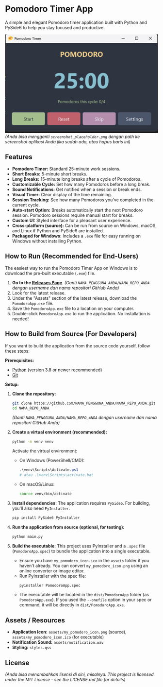 # Pomodoro Timer App

A simple and elegant Pomodoro timer application built with Python and PySide6 to help you stay focused and productive.

![Screenshot (Tambahkan screenshot aplikasi Anda di sini jika ada)](./assets/screenshot_placeholder.png) 
*(Anda bisa mengganti `screenshot_placeholder.png` dengan path ke screenshot aplikasi Anda jika sudah ada, atau hapus baris ini)*

## Features

*   **Pomodoro Timer:** Standard 25-minute work sessions.
*   **Short Breaks:** 5-minute short breaks.
*   **Long Breaks:** 15-minute long breaks after a cycle of Pomodoros.
*   **Customizable Cycle:** Set how many Pomodoros before a long break.
*   **Sound Notifications:** Get notified when a session or break ends.
*   **Visual Timer:** Clear display of the time remaining.
*   **Session Tracking:** See how many Pomodoros you\'ve completed in the current cycle.
*   **Auto-start Option:** Breaks automatically start the next Pomodoro session. Pomodoro sessions require manual start for breaks.
*   **Custom UI:** Styled interface for a pleasant user experience.
*   **Cross-platform (source):** Can be run from source on Windows, macOS, and Linux if Python and PySide6 are installed.
*   **Packaged for Windows:** Includes a `.exe` file for easy running on Windows without installing Python.

## How to Run (Recommended for End-Users)

The easiest way to run the Pomodoro Timer App on Windows is to download the pre-built executable (`.exe`) file.

1.  **Go to the [Releases Page](https://github.com/NAMA_PENGGUNA_ANDA/NAMA_REPO_ANDA/releases)**. 
    *(Ganti `NAMA_PENGGUNA_ANDA/NAMA_REPO_ANDA` dengan username dan nama repositori GitHub Anda)*
2.  Look for the latest release.
3.  Under the "Assets" section of the latest release, download the `PomodoroApp.exe` file.
4.  Save the `PomodoroApp.exe` file to a location on your computer.
5.  Double-click `PomodoroApp.exe` to run the application. No installation is needed!

## How to Build from Source (For Developers)

If you want to build the application from the source code yourself, follow these steps:

**Prerequisites:**

*   [Python](https://www.python.org/downloads/) (version 3.8 or newer recommended)
*   [Git](https://git-scm.com/downloads/)

**Setup:**

1.  **Clone the repository:**
    ```bash
    git clone https://github.com/NAMA_PENGGUNA_ANDA/NAMA_REPO_ANDA.git
    cd NAMA_REPO_ANDA 
    ```
    *(Ganti `NAMA_PENGGUNA_ANDA/NAMA_REPO_ANDA` dengan username dan nama repositori GitHub Anda)*

2.  **Create a virtual environment (recommended):**
    ```bash
    python -m venv venv
    ```
    Activate the virtual environment:
    *   On Windows (PowerShell/CMD):
        ```powershell
        .\venv\Scripts\Activate.ps1 
        # atau .\venv\Scripts\activate.bat
        ```
    *   On macOS/Linux:
        ```bash
        source venv/bin/activate
        ```

3.  **Install dependencies:**
    The application requires `PySide6`. For building, you\'ll also need `PyInstaller`.
    ```bash
    pip install PySide6 PyInstaller
    ```

4.  **Run the application from source (optional, for testing):**
    ```bash
    python main.py
    ```

5.  **Build the executable:**
    This project uses PyInstaller and a `.spec` file (`PomodoroApp.spec`) to bundle the application into a single executable.
    *   Ensure you have `my_pomodoro_icon.ico` in the `assets` folder if you haven\'t already. You can convert `my_pomodoro_icon.png` using an online converter or image editor.
    *   Run PyInstaller with the spec file:
        ```bash
        pyinstaller PomodoroApp.spec
        ```
    *   The executable will be located in the `dist/PomodoroApp` folder (as `PomodoroApp.exe`). If you used the `--onefile` option in your spec or command, it will be directly in `dist/PomodoroApp.exe`.

## Assets / Resources

*   **Application Icon:** `assets/my_pomodoro_icon.png` (source), `assets/my_pomodoro_icon.ico` (for executable)
*   **Notification Sound:** `assets/notification.wav`
*   **Styling:** `styles.qss`

## License

*(Anda bisa menambahkan lisensi di sini, misalnya: This project is licensed under the MIT License - see the LICENSE.md file for details)*
